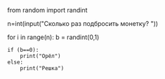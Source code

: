 from random import randint

n=int(input("Сколько раз подбросить монетку? "))

for i in range(n):
    b = randint(0,1)

    if (b==0):
        print("Орёл")
    else:
        print("Решка")
